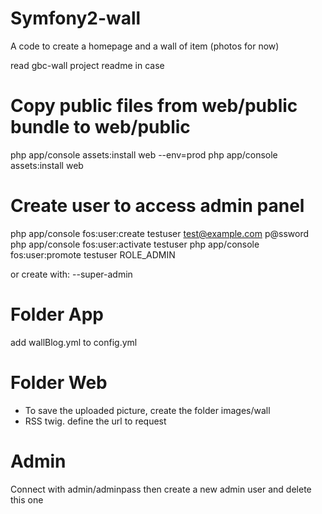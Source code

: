 Symfony2-wall
====================

A code to create a homepage and a wall of item (photos for now)


read gbc-wall project readme in case

Copy public files from web/public bundle to web/public
=======================================================
php app/console assets:install web --env=prod
php app/console assets:install web


Create user to access admin panel
===================================
php app/console fos:user:create testuser test@example.com p@ssword
php app/console fos:user:activate testuser
php app/console fos:user:promote testuser ROLE_ADMIN

or create with: --super-admin

Folder App
===========
add wallBlog.yml to config.yml

Folder Web
===========
- To save the uploaded picture, create the folder images/wall
- RSS twig. define the url to request

Admin
=======
Connect with admin/adminpass then create a new admin user and delete this one